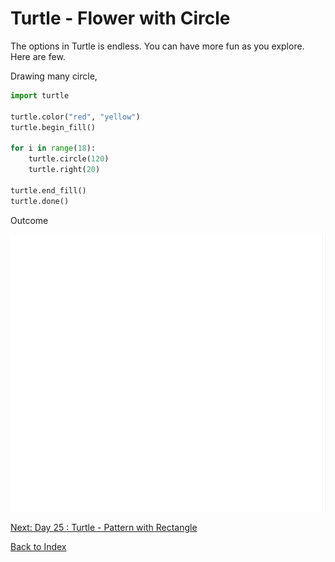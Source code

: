 # Turtle - Flower with Circle

The options in Turtle is endless. You can have more fun as you explore. Here are few.

Drawing many circle,

```python
import turtle

turtle.color("red", "yellow")
turtle.begin_fill()

for i in range(18):
    turtle.circle(120)
    turtle.right(20)

turtle.end_fill()
turtle.done()
```

Outcome

![18 Circles](img/turtle/circle_eighteen.gif)

[Next: Day 25 : Turtle - Pattern with Rectangle](25-day25.md)

[Back to Index](index.md)